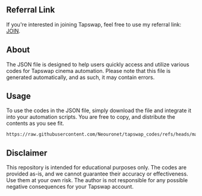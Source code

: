 ## Referral Link

If you're interested in joining Tapswap, feel free to use my referral link: [JOIN](https://t.me/tapswap_mirror_1_bot?start=r_556607014).

## About

The JSON file is designed to help users quickly access and utilize various codes for Tapswap cinema automation. Please note that this file is generated automatically, and as such, it may contain errors.

## Usage

To use the codes in the JSON file, simply download the file and integrate it into your automation scripts. You are free to copy, and distribute the contents as you see fit.
```shell
https://raw.githubusercontent.com/Neouronet/tapswap_codes/refs/heads/main/list.json
```

## Disclaimer

This repository is intended for educational purposes only. The codes are provided as-is, and we cannot guarantee their accuracy or effectiveness. Use them at your own risk. The author is not responsible for any possible negative consequences for your Tapswap account.
